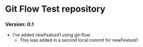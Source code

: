 # Git Flow Test repository

### Version: 0.1

* I've added newFeature1 using git-flow
  * This was added in a second local commit for newFeature1

